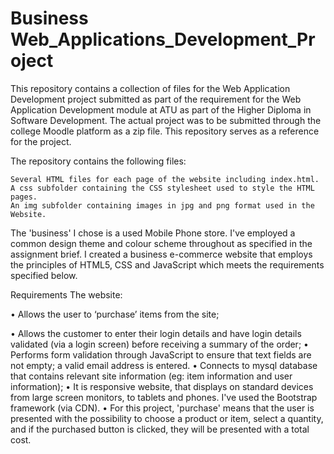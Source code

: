 # Business Web_Applications_Development_Project
This repository contains a collection of files for the Web Application Development project submitted as part of the requirement for the Web Application Development module at ATU as part of the Higher Diploma in Software Development. The actual project was to be submitted through the college Moodle platform as a zip file. This repository serves as a reference for the project.

The repository contains the following files:

    Several HTML files for each page of the website including index.html.
    A css subfolder containing the CSS stylesheet used to style the HTML pages.
    An img subfolder containing images in jpg and png format used in the Website.
    
The 'business' I chose is a used Mobile Phone store. I've employed a common design theme and colour scheme throughout as specified in the assignment brief. I created a business e-commerce website that employs the principles of HTML5, CSS and JavaScript which meets the requirements specified below.

Requirements
The website:

•	Allows the user to ‘purchase’ items from the site;

•	Allows the customer to enter their login details and have login details validated (via a login screen) before receiving a summary of the order;
•	Performs form validation through JavaScript to ensure that text fields are not empty; a valid email address is entered.
•	Connects to mysql database that contains relevant site information (eg: item information and user information);
•	It is responsive website, that displays on standard devices from large screen monitors, to tablets and phones. I've used the Bootstrap framework (via CDN).
•	For this project, 'purchase' means that the user is presented with the possibility to choose a product or item, select a quantity, and if the purchased button is clicked, they will be presented with a total cost.


  
